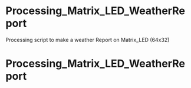 # Processing_Matrix_LED_WeatherReport
Processing script to make a weather Report on Matrix_LED (64x32)
# Processing_Matrix_LED_WeatherReport
